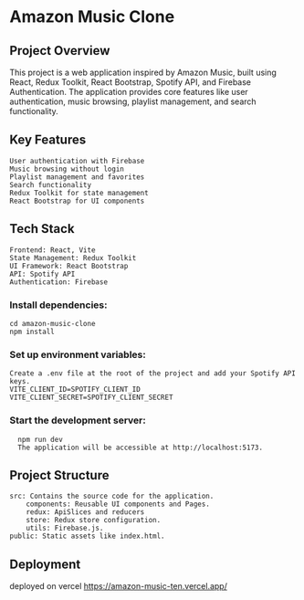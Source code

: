 
# Amazon Music Clone

## Project Overview

This project is a web application inspired by Amazon Music, built using React, Redux Toolkit, React Bootstrap, Spotify API, and Firebase Authentication. The application provides core features like user authentication, music browsing, playlist management, and search functionality.

## Key Features

    User authentication with Firebase
    Music browsing without login
    Playlist management and favorites
    Search functionality
    Redux Toolkit for state management
    React Bootstrap for UI components

## Tech Stack

    Frontend: React, Vite
    State Management: Redux Toolkit
    UI Framework: React Bootstrap
    API: Spotify API
    Authentication: Firebase
    

  ### Install dependencies:

    cd amazon-music-clone
    npm install

  ### Set up environment variables:
    Create a .env file at the root of the project and add your Spotify API keys.
    VITE_CLIENT_ID=SPOTIFY_CLIENT_ID
    VITE_CLIENT_SECRET=SPOTIFY_CLIENT_SECRET
  

  ### Start the development server:
      npm run dev
      The application will be accessible at http://localhost:5173.

## Project Structure

    src: Contains the source code for the application.
        components: Reusable UI components and Pages.
        redux: ApiSlices and reducers
        store: Redux store configuration.
        utils: Firebase.js.
    public: Static assets like index.html.

## Deployment
  deployed on vercel
  https://amazon-music-ten.vercel.app/
